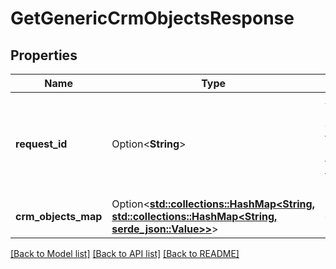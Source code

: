 # GetGenericCrmObjectsResponse

## Properties

Name | Type | Description | Notes
------------ | ------------- | ------------- | -------------
**request_id** | Option<**String**> | A Gong request reference Id, generated for this request. Can be used for troubleshooting purposes. | [optional]
**crm_objects_map** | Option<[**std::collections::HashMap<String, std::collections::HashMap<String, serde_json::Value>>**](std::collections::HashMap.md)> | crmObjects | [optional]

[[Back to Model list]](../README.md#documentation-for-models) [[Back to API list]](../README.md#documentation-for-api-endpoints) [[Back to README]](../README.md)


